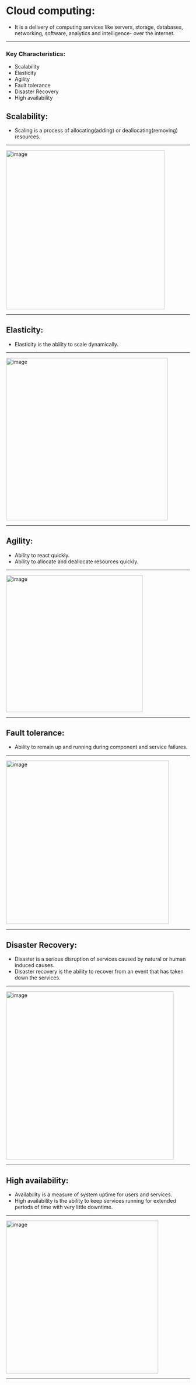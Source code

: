 # Cloud computing:
- It is a delivery of computing services like servers, storage, databases, networking, software, analytics and intelligence- over the internet.

---
### Key Characteristics:
- Scalability
- Elasticity
- Agility
- Fault tolerance
- Disaster Recovery
- High availability



## Scalability:
- Scaling is a process of allocating(adding) or deallocating(removing) resources.
  
---

<img width="434" alt="image" src="https://github.com/pilipi-puu-puu/Microsoft_Azure/assets/87390353/c18e8c52-3dcf-46a2-8cc2-76ec644209bf">

---

## Elasticity:
- Elasticity is the ability to scale dynamically.
  
---

<img width="443" alt="image" src="https://github.com/pilipi-puu-puu/Microsoft_Azure/assets/87390353/f1caebd0-2d4f-417a-a354-2aa3a0b48444">

---

## Agility:
- Ability to react quickly.
- Ability to allocate and deallocate resources quickly.
  
---

<img width="374" alt="image" src="https://github.com/pilipi-puu-puu/Microsoft_Azure/assets/87390353/f3ba2331-1717-42db-93ba-319acfb5b343">

---

## Fault tolerance:
- Ability to remain up and running during component and service failures.

---

<img width="446" alt="image" src="https://github.com/pilipi-puu-puu/Microsoft_Azure/assets/87390353/3b6cd14f-c8c2-4ebc-8589-0f1f59133947">

---

## Disaster Recovery:
- Disaster is a serious disruption of services caused by natural or human induced causes.
- Disaster recovery is the ability to recover from an event that has taken down the services.

---

<img width="459" alt="image" src="https://github.com/pilipi-puu-puu/Microsoft_Azure/assets/87390353/d7cb6d38-344d-4f07-ae1e-6d0fb07aba0c">

---

## High availability:
- Availability is a measure of system uptime for users and services.
- High availability is the ability to keep services running for extended periods of time with very little downtime.

---

<img width="417" alt="image" src="https://github.com/pilipi-puu-puu/Microsoft_Azure/assets/87390353/f0a607f6-139d-4ec9-8c5b-143f12ba52fa">

---
